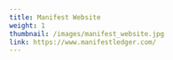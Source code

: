 ```yaml
---
title: Manifest Website
weight: 1
thumbnail: /images/manifest_website.jpg
link: https://www.manifestledger.com/
---
```

